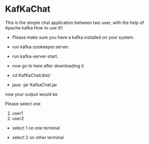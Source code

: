 # KafKaChat
This is the simple chat application between two user, with the help of Apache kafka
How to use it!!
- Please make sure you have a kafka installed on your system.
- run kafka-zookeeper.server. 
- run kafka-server-start.
- now go to here after downloading it

- cd KafKaChat/dist/

- java -jar KafkaChat.jar

now your output would be 

Please select one 
1. user1
2. user2

- select 1 on one terminal
 
- select 2 on other terminal
